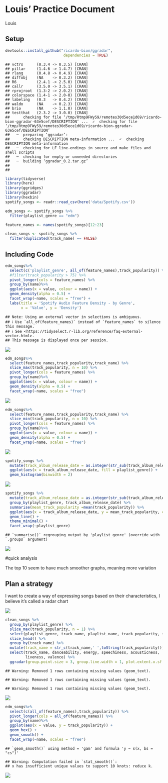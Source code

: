 Louis’ Practice Document
================
Louis

## Setup

``` r
devtools::install_github("ricardo-bion/ggradar", 
                          dependencies = TRUE)
```

    ## vctrs      (0.3.4 -> 0.3.5) [CRAN]
    ## pillar     (1.4.6 -> 1.4.7) [CRAN]
    ## rlang      (0.4.8 -> 0.4.9) [CRAN]
    ## diffobj    (NA    -> 0.3.2) [CRAN]
    ## R6         (2.4.1 -> 2.5.0) [CRAN]
    ## callr      (3.5.0 -> 3.5.1) [CRAN]
    ## rprojroot  (1.3-2 -> 2.0.2) [CRAN]
    ## colorspace (1.4-1 -> 2.0-0) [CRAN]
    ## labeling   (0.3   -> 0.4.2) [CRAN]
    ## waldo      (NA    -> 0.2.3) [CRAN]
    ## brio       (NA    -> 1.1.0) [CRAN]
    ## testthat   (2.3.2 -> 3.0.0) [CRAN]
    ##      checking for file ‘/tmp/Rtmp9FWy59/remotes30d5ece1d69/ricardo-bion-ggradar-63e5cef/DESCRIPTION’ ...  ✓  checking for file ‘/tmp/Rtmp9FWy59/remotes30d5ece1d69/ricardo-bion-ggradar-63e5cef/DESCRIPTION’
    ##   ─  preparing ‘ggradar’:
    ##      checking DESCRIPTION meta-information ...  ✓  checking DESCRIPTION meta-information
    ##   ─  checking for LF line-endings in source and make files and shell scripts
    ##   ─  checking for empty or unneeded directories
    ##   ─  building ‘ggradar_0.2.tar.gz’
    ##      
    ## 

``` r
library(tidyverse)
library(here)
library(ggridges)
library(ggradar)
library(hexbin)
spotify_songs <- readr::read_csv(here('data/Spotify.csv'))
```

``` r
edm_songs <- spotify_songs %>%
  filter(playlist_genre == "edm")

feature_names <- names(spotify_songs)[12:23]
```

``` r
clean_songs <- spotify_songs %>%
  filter(duplicated(track_name) == FALSE)
```

## Including Code

``` r
edm_songs%>%
  select(c('playlist_genre', all_of(feature_names),track_popularity)) %>%
  #filter(track_popularity > 75) %>%
  pivot_longer(cols = feature_names) %>%
  group_by(name)%>%
  ggplot(aes(x = value, colour = name)) +
  geom_density(alpha = 0.5) +
  facet_wrap(~name, scales = "free") +
  labs(title = 'Spotify Audio Feature Density - by Genre',
       x = 'Value', y = 'Density')
```

    ## Note: Using an external vector in selections is ambiguous.
    ## ℹ Use `all_of(feature_names)` instead of `feature_names` to silence this message.
    ## ℹ See <https://tidyselect.r-lib.org/reference/faq-external-vector.html>.
    ## This message is displayed once per session.

![](Louis_files/figure-gfm/EDM-test-1.png)<!-- -->

``` r
edm_songs%>%
  select(feature_names,track_popularity,track_name) %>%
  slice_max(track_popularity, n = 10) %>%
  pivot_longer(cols = feature_names) %>%
  group_by(name)%>%
  ggplot(aes(x = value, colour = name)) +
  geom_density(alpha = 0.5) +
  facet_wrap(~name, scales = "free")
```

![](Louis_files/figure-gfm/EDM-top10-1.png)<!-- -->

``` r
edm_songs%>%
  select(feature_names,track_popularity,track_name) %>%
  slice_min(track_popularity, n = 10) %>%
  pivot_longer(cols = feature_names) %>%
  group_by(name)%>%
  ggplot(aes(x = value, colour = name)) +
  geom_density(alpha = 0.5) +
  facet_wrap(~name, scales = "free")
```

![](Louis_files/figure-gfm/EDM-top10-2.png)<!-- -->

``` r
spotify_songs %>%
  mutate(track_album_release_date = as.integer(str_sub(track_album_release_date, end = 4))) %>%
  ggplot(aes(x = track_album_release_date, fill = playlist_genre)) +
  geom_histogram(binwidth = 2)
```

![](Louis_files/figure-gfm/timeline-1.png)<!-- -->

``` r
spotify_songs %>%
  mutate(track_album_release_date = as.integer(str_sub(track_album_release_date, end = 4))) %>%
  group_by(playlist_genre, track_album_release_date) %>%
  summarise(mean_track_popularity =mean(track_popularity)) %>%
  ggplot(aes(x = track_album_release_date, y = mean_track_popularity, colour = playlist_genre)) +
  geom_line() +
  theme_minimal() +
  facet_wrap(~playlist_genre)
```

    ## `summarise()` regrouping output by 'playlist_genre' (override with `.groups` argument)

![](Louis_files/figure-gfm/timeline-2.png)<!-- -->

\#quick analysis

The top 10 seem to have much smoother graphs, meaning more variation

## Plan a strategy

I want to create a way of expressing songs based on their
characteristics, I believe it’s called a radar chart

![](Louis_files/figure-gfm/radar-1.png)<!-- -->

``` r
clean_songs %>%
  group_by(playlist_genre) %>%
  slice_max(track_popularity, n = 1) %>%
  select(playlist_genre, track_name, playlist_name, track_popularity, feature_names) %>%
  slice_head() %>%
  group_by(track_name) %>%
  mutate(track_name = str_c(track_name,' ',toString(track_popularity))) %>%
  select(track_name, danceability, energy, speechiness, acousticness,
         liveness, valence) %>%
  ggradar(group.point.size = 3, group.line.width = 1, plot.extent.x.sf = 0.8, values.radar = NA)
```

    ## Warning: Removed 1 rows containing missing values (geom_text).
    
    ## Warning: Removed 1 rows containing missing values (geom_text).
    
    ## Warning: Removed 1 rows containing missing values (geom_text).

![](Louis_files/figure-gfm/radar_best_genres-1.png)<!-- -->

``` r
edm_songs%>%
  select(c(all_of(feature_names),track_popularity)) %>%
  pivot_longer(cols = all_of(feature_names)) %>%
  group_by(name)%>%
  ggplot(aes(x = value, y = track_popularity)) +
  geom_hex() +
  geom_smooth() +
  facet_wrap(~name, scales = "free")
```

    ## `geom_smooth()` using method = 'gam' and formula 'y ~ s(x, bs = "cs")'

    ## Warning: Computation failed in `stat_smooth()`:
    ## x has insufficient unique values to support 10 knots: reduce k.

![](Louis_files/figure-gfm/unnamed-chunk-1-1.png)<!-- -->
